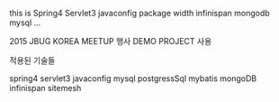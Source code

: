 this is Spring4 Servlet3 javaconfig package
width infinispan mongodb mysql ...

2015 JBUG KOREA MEETUP 행사 DEMO PROJECT 사용

적용된 기술들

spring4 servlet3 javaconfig
mysql
postgressSql
mybatis
mongoDB
infinispan
sitemesh
